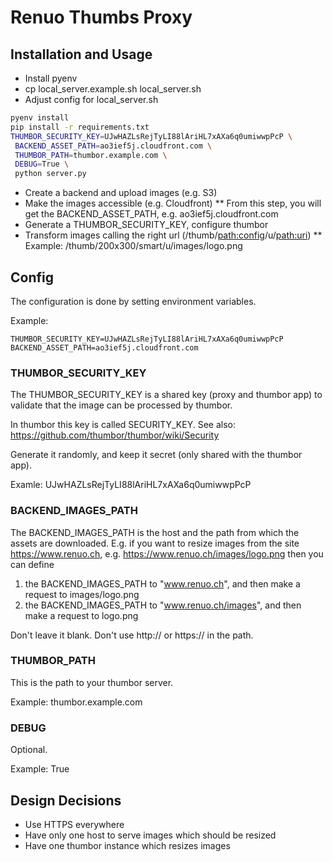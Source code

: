 # Renuo Thumbs Proxy

## Installation and Usage

* Install pyenv
* cp local_server.example.sh local_server.sh
* Adjust config for local_server.sh

```sh
pyenv install
pip install -r requirements.txt
THUMBOR_SECURITY_KEY=UJwHAZLsRejTyLI88lAriHL7xAXa6q0umiwwpPcP \
 BACKEND_ASSET_PATH=ao3ief5j.cloudfront.com \
 THUMBOR_PATH=thumbor.example.com \
 DEBUG=True \
 python server.py
```

* Create a backend and upload images (e.g. S3)
* Make the images accessible (e.g. Cloudfront)
** From this step, you will get the BACKEND_ASSET_PATH, e.g. ao3ief5j.cloudfront.com
* Generate a THUMBOR_SECURITY_KEY, configure thumbor
* Transform images calling the right url (/thumb/<path:config>/u/<path:uri>)
** Example: /thumb/200x300/smart/u/images/logo.png


## Config

The configuration is done by setting environment variables.

Example:

```
THUMBOR_SECURITY_KEY=UJwHAZLsRejTyLI88lAriHL7xAXa6q0umiwwpPcP
BACKEND_ASSET_PATH=ao3ief5j.cloudfront.com
```

### THUMBOR_SECURITY_KEY

The THUMBOR_SECURITY_KEY is a shared key (proxy and thumbor app) to validate
that the image can be processed by thumbor.

In thumbor this key is called SECURITY_KEY. See also: https://github.com/thumbor/thumbor/wiki/Security

Generate it randomly, and keep it secret (only shared with the thumbor app).

Examle: UJwHAZLsRejTyLI88lAriHL7xAXa6q0umiwwpPcP

### BACKEND_IMAGES_PATH

The BACKEND_IMAGES_PATH is the host and the path from which the assets are
downloaded. E.g. if you want to resize images from the site https://www.renuo.ch,
e.g. https://www.renuo.ch/images/logo.png then you can define

1. the BACKEND_IMAGES_PATH to "www.renuo.ch", and then make a request to images/logo.png
2. the BACKEND_IMAGES_PATH to "www.renuo.ch/images", and then make a request to logo.png

Don't leave it blank. Don't use http:// or https:// in the path.

### THUMBOR_PATH

This is the path to your thumbor server.

Example: thumbor.example.com

### DEBUG

Optional.

Example: True

## Design Decisions

* Use HTTPS everywhere
* Have only one host to serve images which should be resized
* Have one thumbor instance which resizes images
